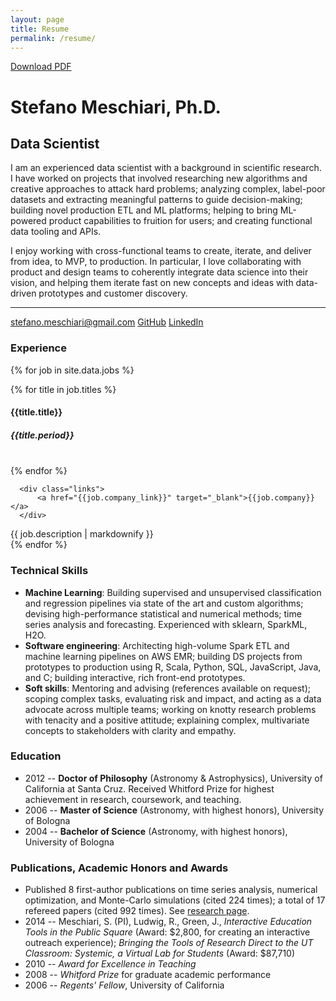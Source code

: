 ```yaml
---
layout: page
title: Resume
permalink: /resume/
---
```

<a href="/files/cv.pdf" class="ui button right floated">Download PDF</a>
<h1 class="name">Stefano Meschiari, Ph.D.</h1>
<h2 class="subtitle">Data Scientist</h2>


I am an experienced data scientist with a background in scientific research. I have worked on projects that involved researching new algorithms and creative approaches to attack hard problems; analyzing complex, label-poor datasets and extracting meaningful patterns to guide decision-making; building novel production ETL and ML platforms; helping to bring ML-powered product capabilities to fruition for users; and creating functional data tooling and APIs.

I enjoy working with cross-functional teams to create, iterate, and deliver from idea, to MVP, to production. In particular, I love collaborating with product and design teams to coherently integrate data science into their vision, and helping them iterate fast on new concepts and ideas with data-driven prototypes and customer discovery.

<hr>
<div class="links">
<a href="mailto:stefano.meschiari@gmail.com" class="ui circular button"><i class="mail outline icon"></i> stefano.meschiari@gmail.com</a>
<a href="https://github.com/stefano-meschiari" class="ui circular button"><i class="github icon"></i> GitHub</a>
<a href="https://www.linkedin.com/in/stefano-meschiari-46966242/" class="ui circular button"><i class="linkedin icon"></i> LinkedIn</a>
</div>

<div class="ui divider"></div>

### Experience
{% for job in site.data.jobs %}
<div class="ui segment {{job.emphasis}}">
<div class="ui divided grid">
  <div class="four wide column">
      {% for title in job.titles %}
      <h4>{{title.title}}</h4>
      <h5>{{title.period}}</h5>
      <br>
      {% endfor %}

      <div class="links">
          <a href="{{job.company_link}}" target="_blank">{{job.company}}</a>
      </div>
  </div>
  <div class="twelve wide column">
      {{ job.description | markdownify }}
  </div>

</div>
</div>
{% endfor %}

<div class="ui divider"></div>

### Technical Skills
* **Machine Learning**: Building supervised and unsupervised classification and regression pipelines via state of the art and custom algorithms; devising high-performance statistical and numerical methods; time series analysis and forecasting. Experienced with sklearn, SparkML, H2O.
* **Software engineering**: Architecting high-volume Spark ETL and machine learning pipelines on AWS EMR; building DS projects from prototypes to production using R, Scala, Python, SQL, JavaScript, Java, and C; building interactive, rich front-end prototypes.
* **Soft skills**: Mentoring and advising (references available on request); scoping complex tasks, evaluating risk and impact, and acting as a data advocate across multiple teams; working on knotty research problems with tenacity and a positive attitude; explaining complex, multivariate concepts to stakeholders with clarity and empathy.


<div class="ui divider"></div>

### Education
* 2012 -- **Doctor of Philosophy** (Astronomy & Astrophysics), University of California at Santa Cruz. Received Whitford Prize for highest achievement in research, coursework, and teaching.
* 2006 -- **Master of Science** (Astronomy, with highest honors), University of Bologna
* 2004 -- **Bachelor of Science** (Astronomy, with highest honors), University of Bologna

<div class="ui divider"></div>

### Publications, Academic Honors and Awards
* Published 8 first-author publications on time series analysis, numerical optimization, and Monte-Carlo simulations  (cited 224 times); a total of 17 refereed papers (cited 992 times). See [research page](/research).
* 2014 -- Meschiari, S. (PI), Ludwig, R., Green, J., *Interactive Education Tools in the Public Square* (Award: $2,800, for creating an interactive outreach experience); *Bringing the Tools of Research Direct to the UT Classroom: Systemic, a Virtual Lab for Students* (Award: $87,710)
* 2010 -- *Award for Excellence in Teaching*
* 2008 -- *Whitford Prize* for graduate academic performance
* 2006 -- *Regents' Fellow*, University of California
